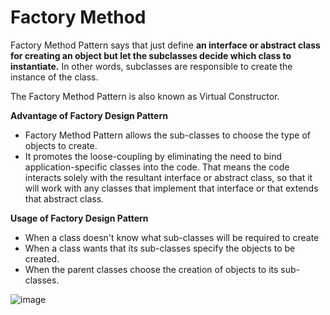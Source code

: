 # Factory Method
Factory Method Pattern says that just define **an interface or abstract class for creating an object but let the subclasses decide which class to instantiate.**
In other words, subclasses are responsible to create the instance of the class.

The Factory Method Pattern is also known as Virtual Constructor.

**Advantage of Factory Design Pattern**
- Factory Method Pattern allows the sub-classes to choose the type of objects to create.
- It promotes the loose-coupling by eliminating the need to bind application-specific classes into the code. That means the code interacts solely with the resultant interface or abstract class, so that it will work with any classes that implement that interface or that extends that abstract class.

**Usage of Factory Design Pattern**
- When a class doesn't know what sub-classes will be required to create
- When a class wants that its sub-classes specify the objects to be created.
- When the parent classes choose the creation of objects to its sub-classes.

![image](https://user-images.githubusercontent.com/8271393/128925669-83361c76-ae17-4a04-8efb-865c51147dbe.png)

